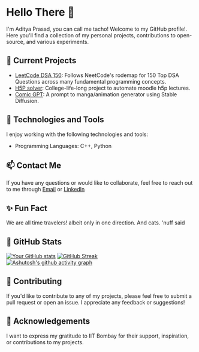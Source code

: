 
<!--
**AdityaPrasad275/AdityaPrasad275** is a ✨ _special_ ✨ repository because its `README.md` (this file) appears on your GitHub profile.

Here are some ideas to get you started:

- 🔭 I’m currently working on ...
- 🌱 I’m currently learning ...
- 👯 I’m looking to collaborate on ...
- 🤔 I’m looking for help with ...
- 💬 Ask me about ...
- 📫 How to reach me: ...
- 😄 Pronouns: ...
- ⚡ Fun fact: ...
-->
# Hello There 👋
I'm Aditya Prasad, you can call me tacho! Welcome to my GitHub profile!. Here you'll find a collection of my personal projects, contributions to open-source, and various experiments.

## 🔭 Current Projects

- [LeetCode DSA 150](https://github.com/AdityaPrasad275/Leetcode_DSA): Follows NeetCode's rodemap for 150 Top DSA Questions across many fundamental programming concepts.
- [H5P solver](https://github.com/AdityaPrasad275/cl246-h5p-solver): College-life-long project to automate moodle h5p lectures.
- [Comic GPT](https://www.notion.so/ComicGPT-ec6d472d1e264ad9b74d6f08a03b429d): A prompt to manga/animation generator using Stable Diffusion.

## 🌱 Technologies and Tools

I enjoy working with the following technologies and tools:

- Programming Languages: C++, Python
## 📫 Contact Me

If you have any questions or would like to collaborate, feel free to reach out to me through [Email](adityanprasad275@gmail.com) or [LinkedIn](https://www.linkedin.com/in/adityanpd/) 

## ✨ Fun Fact

We are all time travelers! albeit only in one direction. And cats. 'nuff said


## 🌟 GitHub Stats

[![Your GitHub stats](https://github-readme-stats.vercel.app/api?username=AdityaPrasad275&show_icons=true&theme=radical)](https://github.com/AdityaPrasad275)
[![GitHub Streak](https://streak-stats.demolab.com?user=AdityaPrasad275&theme=dark&mode=weekly)](https://git.io/streak-stats)  
[![Ashutosh's github activity graph](https://github-readme-activity-graph.vercel.app/graph?username=AdityaPrasad275&theme=github-compact)](https://github.com/ashutosh00710/github-readme-activity-graph)

## 🤝 Contributing

If you'd like to contribute to any of my projects, please feel free to submit a pull request or open an issue. I appreciate any feedback or suggestions!

## 🙏 Acknowledgements

I want to express my gratitude to IIT Bombay for their support, inspiration, or contributions to my projects.


